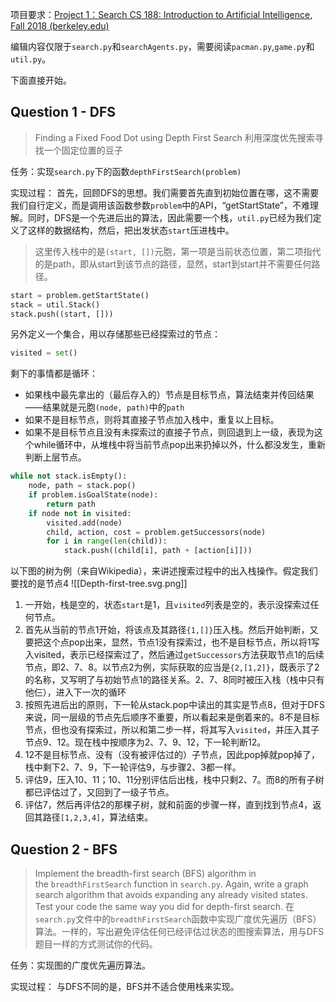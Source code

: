 项目要求：[Project 1：Search CS 188: Introduction to Artificial Intelligence, Fall 2018 (berkeley.edu)](https://inst.eecs.berkeley.edu/~cs188/fa18/project1.html)

编辑内容仅限于`search.py`和`searchAgents.py`，需要阅读`pacman.py`,`game.py`和`util.py`。

下面直接开始。

## Question 1 - DFS
> Finding a Fixed Food Dot using Depth First Search
> 利用深度优先搜索寻找一个固定位置的豆子

任务：实现`search.py`下的函数`depthFirstSearch(problem)`

实现过程：
首先，回顾DFS的思想。我们需要首先直到初始位置在哪，这不需要我们自行定义，而是调用该函数参数`problem`中的API，“getStartState”，不难理解。同时，DFS是一个先进后出的算法，因此需要一个栈，`util.py`已经为我们定义了这样的数据结构，然后，把出发状态`start`压进栈中。
> 这里传入栈中的是`(start, [])`元胞，第一项是当前状态位置，第二项指代的是path，即从start到该节点的路径，显然，start到start并不需要任何路径。
```python
start = problem.getStartState()  
stack = util.Stack()  
stack.push((start, []))
```
另外定义一个集合，用以存储那些已经探索过的节点：
```python
visited = set()
```
剩下的事情都是循环：
- 如果栈中最先拿出的（最后存入的）节点是目标节点，算法结束并传回结果——结果就是元胞`(node, path)`中的`path`
- 如果不是目标节点，则将其直接子节点加入栈中，重复以上目标。
- 如果不是目标节点且没有未探索过的直接子节点，则回退到上一级，表现为这个while循环中，从堆栈中将当前节点pop出来扔掉以外，什么都没发生，重新判断上层节点。
```python
while not stack.isEmpty():  
    node, path = stack.pop()  
    if problem.isGoalState(node):  
        return path  
    if node not in visited:  
        visited.add(node)  
        child, action, cost = problem.getSuccessors(node)  
        for i in range(len(child)):  
            stack.push((child[i], path + [action[i]]))
```

以下图的树为例（来自Wikipedia），来讲述搜索过程中的出入栈操作。假定我们要找的是节点4
![[Depth-first-tree.svg.png]]
1. 一开始，栈是空的，状态`start`是1，且`visited`列表是空的，表示没探索过任何节点。
2. 首先从当前的节点1开始，将该点及其路径`{1,[]}`压入栈。然后开始判断，又要把这个点pop出来，显然，节点1没有探索过，也不是目标节点，所以将1写入visited，表示已经探索过了，然后通过`getSuccessors`方法获取节点1的后续节点，即2、7、8。以节点2为例，实际获取的应当是`{2,[1,2]}`，既表示了2的名称，又写明了与初始节点1的路径关系。2、7、8同时被压入栈（栈中只有他仨），进入下一次的循环
3. 按照先进后出的原则，下一轮从stack.pop中读出的其实是节点8，但对于DFS来说，同一层级的节点先后顺序不重要，所以看起来是倒着来的。8不是目标节点，但也没有探索过，所以和第二步一样，将其写入`visited`，并压入其子节点9、12。现在栈中按顺序为2、7、9、12，下一轮判断12。
4. 12不是目标节点、没有（没有被评估过的）子节点，因此pop掉就pop掉了，栈中剩下2、7、9，下一轮评估9，与步骤2、3都一样。
5. 评估9，压入10、11；10、11分别评估后出栈，栈中只剩2、7。而8的所有子树都已评估过了，又回到了一级子节点。
6. 评估7，然后再评估2的那棵子树，就和前面的步骤一样，直到找到节点4，返回其路径`[1,2,3,4]`，算法结束。

## Question 2 - BFS
> Implement the breadth-first search (BFS) algorithm in the `breadthFirstSearch` function in `search.py`. Again, write a graph search algorithm that avoids expanding any already visited states. Test your code the same way you did for depth-first search.
> 在`search.py`文件中的`breadthFirstSearch`函数中实现广度优先遍历（BFS）算法。一样的，写出避免评估任何已经评估过状态的图搜索算法，用与DFS题目一样的方式测试你的代码。

任务：实现图的广度优先遍历算法。

实现过程：
与DFS不同的是，BFS并不适合使用栈来实现。